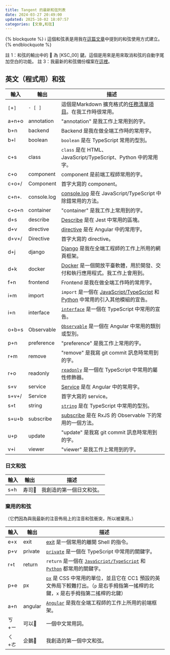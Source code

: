 ```yaml
---
title: Tangent 的最新和弦列表
date: 2024-03-27 20:49:00
updated: 2025-10-02 18:07:57
categories: [文章,和弦]
---
```

{% blockquote %}
:information_source: 這個和弦表是用我在<a href="{% post_path tangent-的和弦用法 %}">這篇文章</a>中提到的和弦使用方式建立。
{% endblockquote %}

註 1：和弦的輸出中的 :no_entry_sign: 為 [KSC_00] 鍵。這個是用來是用來取消和弦的自動字尾加空白的功能。 
註 3：我最新的和弦備份檔案在[這裡](https://raw.githubusercontent.com/andy23512/setting-files/master/CharaChorder/chords.json)。

## 英文（程式用）和弦

|輸入|輸出|描述|
|-|-|-|
|`[`+`]`|`- [ ]`|這個是Markdown 擴充格式的[任務清單項目](https://www.markdownguide.org/extended-syntax/#task-lists)。在我工作時很常用。|
|a+n+o|annotation|"annotation" 是我工作上常用到的字。|
|b+n|backend|Backend 是我在做全端工作時的常用字。|
|b+l|boolean|`boolean` 是在 TypeScript 常用的型別。|
|c+s|class|`class` 是在 HTML、JavaScript/TypeScript、Python 中的常用字。|
|c+o|component|component 是前端工程師常用的字。|
|c+o+/|Component|首字大寫的 component。|
|c+n+.|console.log|[console.log](https://developer.mozilla.org/en-US/docs/Web/API/console/log_static) 是在 JavaScript/TypeScript 中除錯常用的方法。|
|c+o+n|container|"container" 是我工作上常用到的字。|
|d+s|describe|[Describe](https://jestjs.io/docs/api#describename-fn) 是在 Jest 中常用的區塊。|
|d+v|directive|[directive](https://angular.dev/guide/directives) 是在 Angular 中的常用字。|
|d+v+/|Directive|首字大寫的 directive。|
|d+j|django|[Django](https://www.djangoproject.com/) 是我在全端工程師的工作上所用的網頁框架。|
|d+k|docker|[Docker](https://www.docker.com/) 是一個開放平臺軟體，用於開發、交付和執行應用程式。我工作上會用到。|
|f+n|frontend|Frontend 是我在做全端工作時的常用字。|
|i+m|import|`import` 是一個在 [JavaScript/TypeScript](https://developer.mozilla.org/zh-TW/docs/Web/JavaScript/Reference/Statements/import) 和 [Python](https://docs.python.org/zh-tw/3/tutorial/modules.html) 中常用的引入其他模組的宣告。|
|i+n|interface|[`interface`](https://www.typescriptlang.org/docs/handbook/2/everyday-types.html#interfaces) 是一個在 TypeScript 中常用的宣告。|
|o+b+s|Observable|[`Observable`](https://rxjs.dev/api/index/class/Observable) 是一個在 Angular 中常用的類別或型別。|
|p+n|preference|"preference" 是我工作上常用的字。|
|r+m|remove|"remove" 是我寫 git commit 訊息時常用到的字。|
|r+o|readonly|[`readonly`](https://www.typescriptlang.org/docs/handbook/2/classes.html#readonly) 是一個在 TypeScript 中常用的屬性修飾器。|
|s+v|service|[Service](https://angular.dev/guide/di/creating-injectable-service) 是在 Angular 中的常用字。|
|s+v+/|Service|首字大寫的 service。|
|s+t|string|[`string`](https://www.typescriptlang.org/docs/handbook/2/everyday-types.html#the-primitives-string-number-and-boolean) 是在 TypeScript 中常用的型別。|
|s+u+b|subscribe|[subscribe](https://rxjs.dev/api/index/class/Observable#subscribe) 是在 RxJS 的 Observable 下的常用的一個方法。|
|u+p|update|"update" 是我寫 git commit 訊息時常用到的字。|
|v+i|viewer|"viewer" 是我工作上常用到的字。|

### 日文和弦

|輸入|輸出|描述|
|-|-|-|
|s+h|寿司:no_entry_sign:|我創造的第一個日文和弦。|

### 棄用的和弦

（它們因為與我最新的注音佈局上的注音和弦衝突，所以被棄用。）

|輸入|輸出|描述|
|-|-|-|
|e+x|exit|[exit](https://zh.wikipedia.org/wiki/Exit_(%E5%91%BD%E4%BB%A4)) 是一個常用的離開 Shell 的指令。|
|p+v|private|[`private`](https://www.typescriptlang.org/docs/handbook/2/classes.html#private) 是一個在 TypeScript 中常用的關鍵字。|
|r+t|return|`return` 是一個在  [`JavaScript/TypeScript`](https://developer.mozilla.org/zh-TW/docs/Web/JavaScript/Reference/Statements/return) 和 [`Python`](https://docs.python.org/zh-tw/3/tutorial/controlflow.html#defining-functions) 都常用的關鍵字。|
|p+e|px|[`px`](https://developer.mozilla.org/zh-TW/docs/Glossary/CSS_pixel) 是 CSS 中常用的單位，並且它在 CC1 預設的英文佈局下較難打出。（`p` 是右手拇指第一搖桿的北鍵，`x` 是右手拇指第二搖桿的北鍵）|
|a+n|angular|[`Angular`](https://angular.tw/) 是我在全端工程師的工作上所用的前端框架。|
|ㄎ+ㄧ|可以:no_entry_sign:|一個中文常用詞。|
|ㄑ+ㄜ|企鵝:no_entry_sign:|我創造的第一個中文和弦。|

